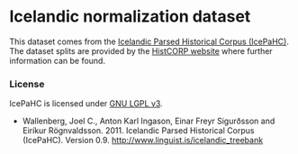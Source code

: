 # Icelandic normalization dataset

This dataset comes from the [Icelandic Parsed Historical Corpus
(IcePaHC)](http://www.linguist.is/icelandic_treebank/Download).  The dataset
splits are provided by the [HistCORP
website](http://stp.lingfil.uu.se/histcorp/tools.html) where further information
can be found.

### License

IcePaHC is licensed under [GNU LGPL
v3](https://opensource.org/licenses/LGPL-3.0).

+ Wallenberg, Joel C., Anton Karl Ingason, Einar Freyr Sigurðsson and Eiríkur
  Rögnvaldsson. 2011.  Icelandic Parsed Historical Corpus (IcePaHC).  Version
  0.9. http://www.linguist.is/icelandic_treebank
